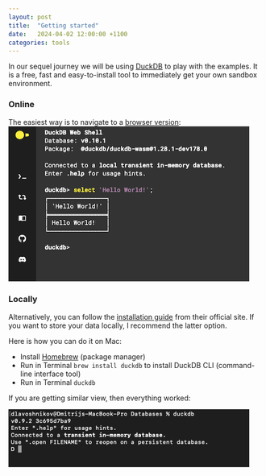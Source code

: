 ```yaml
---
layout: post
title:  "Getting started"
date:   2024-04-02 12:00:00 +1100
categories: tools
---
```


In our sequel journey we will be using [DuckDB](https://duckdb.org) to play with the examples.
It is a free, fast and easy-to-install tool to immediately get your own sandbox environment.

### Online
The easiest way is to navigate to a [browser version](https://shell.duckdb.org):
![DuckDB launched in web](/assets/2024-04-02-duckdb-web-shell.png)

### Locally
Alternatively, you can follow the [installation guide](http://duckdb.org/docs/installation/?version=stable&environment=cli&platform=macos&download_method=package_manager) from their official site.
If you want to store your data locally, I recommend the latter option.

Here is how you can do it on Mac:

- Install [Homebrew](https://brew.sh) (package manager)
- Run in Terminal `brew install duckdb` to install DuckDB CLI (command-line interface tool)
- Run in Terminal `duckdb` 

If you are getting similar view, then everything worked:

![DuckDB launched in CLI](/assets/2024-04-02-duckdb-cli-start.png)


